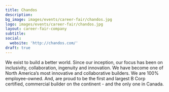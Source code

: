 ```yaml
---
title: Chandos
description: 
bg_image: images/events/career-fair/chandos.jpg
logo: images/events/career-fair/chandos.jpg
layout: career-fair-company
subtitle: 
social:
  website: 'http://chandos.com/'
draft: true
---
```

We exist to build a better world. Since our inception, our focus has been on inclusivity, collaboration, ingenuity and innovation. We have become one of North America’s most innovative and collaborative builders. We are 100% employee-owned. And, are proud to be the first and largest B Corp certified, commercial builder on the continent - and the only one in Canada. 